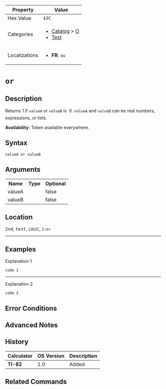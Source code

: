 | Property      | Value |
|---------------|-------|
| Hex Value     | `$3C`|
| Categories    | <ul><li>[Catalog](<../categories/Catalog.md>) > [O](<../categories/Catalog.md#O>)</li><li>[Test](<../categories/Test.md>)</li></ul> |
| Localizations | <ul><li><b>FR</b>: ` ou `</li></ul> |

# ` or `

## Description
Returns 1 if `valueA` or `valueB` is  0. `valueA` and `valueB` can be real numbers, expressions, or lists.


<b>Availability</b>: Token available everywhere.

## Syntax
`valueA or valueB`

## Arguments
<table>
<tr><th>Name</th><th>Type</th><th>Optional</th></tr>

<tr><td>valueA</td><td></td><td>false</td></tr>

<tr><td>valueB</td><td></td><td>false</td></tr>

</table>

## Location
<kbd>2nd</kbd>, <kbd>test</kbd>, `LOGIC`, `2:or`
<hr>

## Examples

Explanation 1
```ti-basic
code 1
```
---
Explanation 2
```ti-basic
code 2
```

## Error Conditions


## Advanced Notes


## History
| Calculator | OS Version | Description |
|------------|------------|-------------|
| <b>TI-82</b> | 1.0 | Added

## Related Commands

    